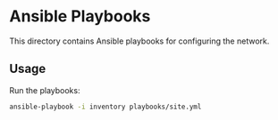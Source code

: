 # Ansible Playbooks

This directory contains Ansible playbooks for configuring the network.

## Usage
Run the playbooks:
```bash
ansible-playbook -i inventory playbooks/site.yml
